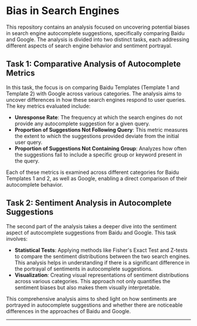 # Bias in Search Engines

This repository contains an analysis focused on uncovering potential biases in search engine autocomplete suggestions, specifically comparing Baidu and Google. The analysis is divided into two distinct tasks, each addressing different aspects of search engine behavior and sentiment portrayal.

## Task 1: Comparative Analysis of Autocomplete Metrics

In this task, the focus is on comparing Baidu Templates (Template 1 and Template 2) with Google across various categories. The analysis aims to uncover differences in how these search engines respond to user queries. The key metrics evaluated include:

- **Unresponse Rate**: The frequency at which the search engines do not provide any autocomplete suggestion for a given query.
- **Proportion of Suggestions Not Following Query**: This metric measures the extent to which the suggestions provided deviate from the initial user query.
- **Proportion of Suggestions Not Containing Group**: Analyzes how often the suggestions fail to include a specific group or keyword present in the query.

Each of these metrics is examined across different categories for Baidu Templates 1 and 2, as well as Google, enabling a direct comparison of their autocomplete behavior.

## Task 2: Sentiment Analysis in Autocomplete Suggestions

The second part of the analysis takes a deeper dive into the sentiment aspect of autocomplete suggestions from Baidu and Google. This task involves:

- **Statistical Tests**: Applying methods like Fisher's Exact Test and Z-tests to compare the sentiment distributions between the two search engines. This analysis helps in understanding if there is a significant difference in the portrayal of sentiments in autocomplete suggestions.
- **Visualization**: Creating visual representations of sentiment distributions across various categories. This approach not only quantifies the sentiment biases but also makes them visually interpretable.

This comprehensive analysis aims to shed light on how sentiments are portrayed in autocomplete suggestions and whether there are noticeable differences in the approaches of Baidu and Google.

---
